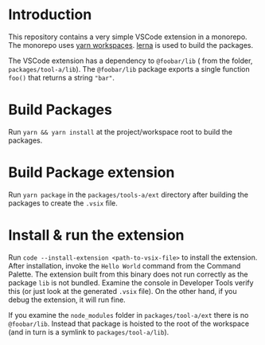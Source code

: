 # Introduction

This repository contains a very simple VSCode extension in a monorepo. The monorepo uses [yarn workspaces](https://yarnpkg.com/lang/en/docs/workspaces/).
[lerna](https://github.com/lerna/lerna) is used to build the packages.

The VSCode extension has a dependency to `@foobar/lib` ( from the folder, `packages/tool-a/lib`). The `@foobar/lib` package exports a single function `foo()` that returns a string `"bar"`.

# Build Packages

Run `yarn && yarn install` at the project/workspace root to build the packages.

# Build Package extension

Run `yarn package` in the `packages/tools-a/ext` directory after building the packages to create the `.vsix` file.

# Install & run the extension

Run `code --install-extension <path-to-vsix-file>` to install the extension. After installation, invoke the `Hello World` command from the Command Palette.
The extension built from this binary does not run correctly as the package `lib` is not bundled. Examine the console in Developer Tools verify this (or just look at the generated `.vsix` file). On the other hand, if you debug the extension, it will run fine.

If you examine the `node_modules` folder in `packages/tool-a/ext` there is no `@foobar/lib`. Instead that package is hoisted to the root of the workspace (and in turn is a symlink to `packages/tool-a/lib`).
